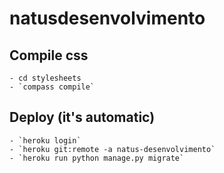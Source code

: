 # natusdesenvolvimento


## Compile css

    - cd stylesheets
    - `compass compile`

## Deploy (it's automatic)

    - `heroku login`
    - `heroku git:remote -a natus-desenvolvimento`
    - `heroku run python manage.py migrate`
